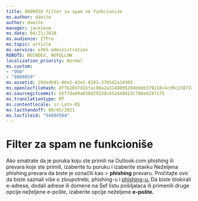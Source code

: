 ```yaml
---
title: 8000059 filter za spam ne funkcioniše
ms.author: daeite
author: daeite
manager: jackiesm
ms.date: 04/21/2020
ms.audience: ITPro
ms.topic: article
ms.service: o365-administration
ROBOTS: NOINDEX, NOFOLLOW
localization_priority: Normal
ms.custom:
- "990"
- "8000059"
ms.assetid: 29dedb91-06e2-42e5-8281-3785d2a10305
ms.openlocfilehash: 8f7b20d7d1bfac00a2a3148095284debb379218c4cd9c2387249df994fbb08b6
ms.sourcegitcommit: b5f7da89a650d2915dc652449623c78be6247175
ms.translationtype: MT
ms.contentlocale: sr-Latn-RS
ms.lasthandoff: 08/05/2021
ms.locfileid: "54084504"
---
```

# <a name="spam-filter-not-working"></a>Filter za spam ne funkcioniše

Ako smatrate da je poruka koju ste primili na Outlook.com phishing ili prevara koje ste  primili, izaberite tu poruku i izaberite stavku Neželjena phishing prevara da biste je označili kao \> **phishing** prevaru. Pročitajte ovo da biste saznali više o zloupotrebi, phishing-u i [phishing-u.](https://support.office.com/article/0d882ea5-eedc-4bed-aebc-079ffa1105a3?wt.mc_id=Office_Outlook_com_Alchemy) Da biste blokirali e-adrese, dodali adrese ili domene na Sef listu pošiljalaca ili primenili druge opcije neželjene e-pošte, izaberite opcije neželjene **e-pošte.**
  